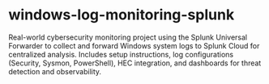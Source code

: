 # windows-log-monitoring-splunk
Real-world cybersecurity monitoring project using the Splunk Universal Forwarder to collect and forward Windows system logs to Splunk Cloud for centralized analysis. Includes setup instructions, log configurations (Security, Sysmon, PowerShell), HEC integration, and dashboards for threat detection and observability.
